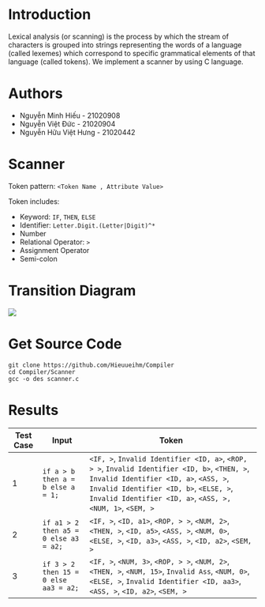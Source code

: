 # Introduction
Lexical analysis (or scanning) is the process by which the stream of characters is grouped into strings representing the words of a language (called lexemes) which correspond to specific grammatical elements of that language (called tokens). We implement a scanner by using C language.
# Authors
- Nguyễn Minh Hiếu - 21020908
- Nguyễn Việt Đức - 21020904
- Nguyễn Hữu Việt Hưng - 21020442
# Scanner
Token pattern: `<Token Name , Attribute Value>`

Token includes: 
- Keyword: `IF`, `THEN`, `ELSE`
- Identifier: `Letter.Digit.(Letter|Digit)^*`
- Number
- Relational Operator: `>`
- Assignment Operator
- Semi-colon

# Transition Diagram
<img src="https://github.com/Hieuueihm/Compiler/assets/95173069/892ac0d0-28b7-48fe-a736-102bf9788ba4" />

# Get Source Code
```
git clone https://github.com/Hieuueihm/Compiler
cd Compiler/Scanner
gcc -o des scanner.c
```
# Results
| Test Case     	| Input         									|	Token    				|
| ------------- 	| ------------- 									| -------- 					|
| 1             		| ``if a > b then a = b else a = 1;``       	| `<IF, >`, `Invalid Identifier <ID, a>`, `<ROP, > >`, `Invalid Identifier <ID, b>`, `<THEN, >`, `Invalid Identifier <ID, a>`, `<ASS, >`, `Invalid Identifier <ID, b>`, `<ELSE, >`, `Invalid Identifier <ID, a>`, `<ASS, >, <NUM, 1>`, `<SEM, >`|
| 2             		|``if a1 > 2 then a5 = 0 else a3 = a2;``| `<IF, >`,  `<ID, a1>`, `<ROP, > >`,  `<NUM, 2>`, `<THEN, >`, `<ID, a5>`, `<ASS, >`,  `<NUM, 0>`, `<ELSE, >`, `<ID, a3>`, `<ASS, >`, `<ID, a2>`, `<SEM, >`|
| 3             		|``if 3 > 2 then 15 = 0 else aa3 = a2;``| `<IF, >`, `<NUM, 3>`, `<ROP, > >`, `<NUM, 2>`, `<THEN, >`,  `<NUM, 15>`, `Invalid Ass`, `<NUM, 0>`, `<ELSE, >`, `Invalid Identifier <ID, aa3>`, `<ASS, >`, `<ID, a2>`, `<SEM, >`|

